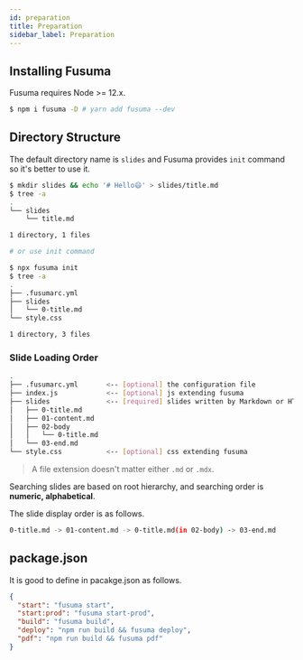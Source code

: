 ```yaml
---
id: preparation
title: Preparation
sidebar_label: Preparation
---
```


## Installing Fusuma

Fusuma requires Node >= 12.x.

```sh
$ npm i fusuma -D # yarn add fusuma --dev
```

## Directory Structure

The default directory name is `slides` and Fusuma provides `init` command so it's better to use it.

```sh
$ mkdir slides && echo '# Hello😄' > slides/title.md
$ tree -a
.
└── slides
    └── title.md

1 directory, 1 files

# or use init command

$ npx fusuma init
$ tree -a
.
├── .fusumarc.yml
├── slides
│   └── 0-title.md
└── style.css

1 directory, 3 files
```

### Slide Loading Order

```sh
.
├── .fusumarc.yml       <-- [optional] the configuration file
├── index.js            <-- [optional] js extending fusuma
├── slides              <-- [required] slides written by Markdown or HTML
│   ├── 0-title.md
│   ├── 01-content.md
│   ├── 02-body
│   │   └── 0-title.md
│   └── 03-end.md
└── style.css           <-- [optional] css extending fusuma
```

> A file extension doesn't matter either `.md` or `.mdx`.

Searching slides are based on root hierarchy, and searching order is **numeric, alphabetical**.

The slide display order is as follows.

```sh
0-title.md -> 01-content.md -> 0-title.md(in 02-body) -> 03-end.md
```

## package.json

It is good to define in pacakge.json as follows.

```json
{
  "start": "fusuma start",
  "start:prod": "fusuma start-prod",
  "build": "fusuma build",
  "deploy": "npm run build && fusuma deploy",
  "pdf": "npm run build && fusuma pdf"
}
```
